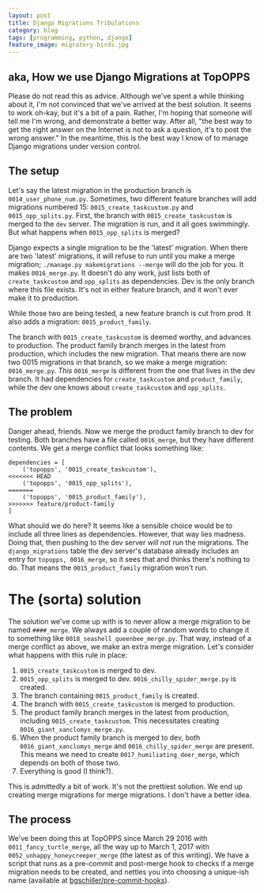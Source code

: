 ```yaml
---
layout: post
title: Django Migrations Tribulations
category: blog
tags: [programming, python, django]
feature_image: migratory-birds.jpg
---
```


## aka, How we use Django Migrations at TopOPPS

Please do not read this as advice. Although we've spent a while thinking about it, I'm not convinced that we've arrived at the best solution. It seems to work oh-kay, but it's a bit of a pain. Rather, I'm hoping that someone will tell me I'm wrong, and demonstrate a better way. After all, "the best way to get the right answer on the Internet is not to ask a question, it's to post the wrong answer." In the meantime, this is the best way I know of to manage Django migrations under version control.

## The setup

Let's say the latest migration in the production branch is `0014_user_phone_num.py`. Sometimes, two different feature branches will add migrations numbered 15: `0015_create_taskcustom.py` and `0015_opp_splits.py`. First, the branch with `0015_create_taskcustom` is merged to the `dev` server. The migration is run, and it all goes swimmingly. But what happens when `0015_opp_splits` is merged?

Django expects a single migration to be the 'latest' migration. When there are two 'latest' migrations, it will refuse to run until you make a merge migration; `./manage.py makemigrations --merge` will do the job for you. It makes `0016_merge.py`. It doesn't do any work, just lists both of `create_taskcustom` and `opp_splits` as dependencies. Dev is the only branch where this file exists. It's not in either feature branch, and it won't ever make it to production.

While those two are being tested, a new feature branch is cut from prod. It also adds a migration: `0015_product_family`.

The branch with `0015_create_taskcustom` is deemed worthy, and advances to production. The product family branch merges in the latest from production, which includes the new migration. That means there are now two 0015 migrations in that branch, so we make a merge migration: `0016_merge.py`. *This* `0016_merge` is different from the one that lives in the dev branch. It had dependencies for `create_taskcustom` and `product_family`, while the dev one knows about `create_taskcustom` and `opp_splits`.

## The problem

Danger ahead, friends. Now we merge the product family branch to dev for testing. Both branches have a file called `0016_merge`, but they have different contents. We get a merge conflict that looks something like:

```
dependencies = [
    ('topopps', '0015_create_taskcustom'),
<<<<<<< HEAD
    ('topopps', '0015_opp_splits'),
=======
    ('topopps', '0015_product_family'),
>>>>>>> feature/product-family
]
```

What should we do here? It seems like a sensible choice would be to include all three lines as dependencies. However, that way lies madness. Doing that, then pushing to the dev server *will not* run the migrations. The `django_migrations` table the dev server's database already includes an entry for `topopps, 0016_merge`, so it sees that and thinks there's nothing to do. That means the `0015_product_family` migration won't run.

# The (sorta) solution

The solution we've come up with is to never allow a merge migration to be named `####_merge`. We always add a couple of random words to change it to something like `0018_seashell_queenbee_merge.py`. That way, instead of a merge conflict as above, we make an extra merge migration. Let's consider what happens with this rule in place:

1. `0015_create_taskcustom` is merged to dev.
2. `0015_opp_splits` is merged to dev. `0016_chilly_spider_merge.py` is created.
3. The branch containing `0015_product_family` is created.
4. The branch with `0015_create_taskcustom` is merged to production.
5. The product family branch merges in the latest from production, including `0015_create_taskcustom`. This necessitates creating `0016_giant_xanclomys_merge.py`.
6. When the product family branch is merged to dev, both `0016_giant_xanclomys_merge` and `0016_chilly_spider_merge` are present. This means we need to create `0017_humiliating_deer_merge`, which depends on both of those two.
7. Everything is good (I think?).

This is admittedly a bit of work. It's not the prettiest solution. We end up creating merge migrations for merge migrations. I don't have a better idea.

## The process

We've been doing this at TopOPPS since March 29 2016 with `0011_fancy_turtle_merge`, all the way up to  March 1, 2017 with `0052_unhappy_honeycreeper_merge` (the latest as of this writing). We have a script that runs as a pre-commit and post-merge hook to checks if a merge migration needs to be created, and nettles you into choosing a unique-ish name (available at [bgschiller/pre-commit-hooks](https://github.com/bgschiller/pre-commit-hooks/blob/master/pre_commit_hooks/django_migration_merge.py)).
